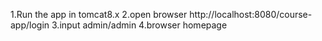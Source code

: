 1.Run the app in tomcat8.x
2.open browser http://localhost:8080/course-app/login
3.input admin/admin
4.browser homepage